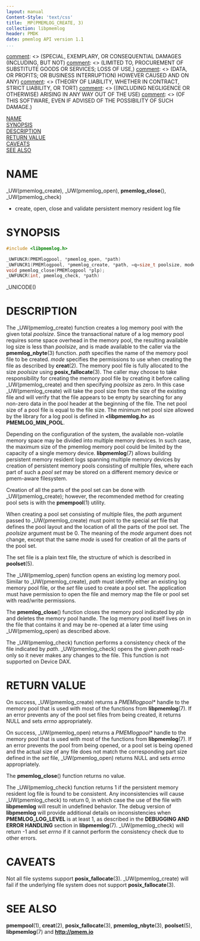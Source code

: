 ```yaml
---
layout: manual
Content-Style: 'text/css'
title: _MP(PMEMLOG_CREATE, 3)
collection: libpmemlog
header: PMDK
date: pmemlog API version 1.1
...
```


[comment]: <> (Copyright 2017, Intel Corporation)

[comment]: <> (Redistribution and use in source and binary forms, with or without)
[comment]: <> (modification, are permitted provided that the following conditions)
[comment]: <> (are met:)
[comment]: <> (    * Redistributions of source code must retain the above copyright)
[comment]: <> (      notice, this list of conditions and the following disclaimer.)
[comment]: <> (    * Redistributions in binary form must reproduce the above copyright)
[comment]: <> (      notice, this list of conditions and the following disclaimer in)
[comment]: <> (      the documentation and/or other materials provided with the)
[comment]: <> (      distribution.)
[comment]: <> (    * Neither the name of the copyright holder nor the names of its)
[comment]: <> (      contributors may be used to endorse or promote products derived)
[comment]: <> (      from this software without specific prior written permission.)

[comment]: <> (THIS SOFTWARE IS PROVIDED BY THE COPYRIGHT HOLDERS AND CONTRIBUTORS)
[comment]: <> ("AS IS" AND ANY EXPRESS OR IMPLIED WARRANTIES, INCLUDING, BUT NOT)
[comment]: <> (LIMITED TO, THE IMPLIED WARRANTIES OF MERCHANTABILITY AND FITNESS FOR)
[comment]: <> (A PARTICULAR PURPOSE ARE DISCLAIMED. IN NO EVENT SHALL THE COPYRIGHT)
[comment]: <> (OWNER OR CONTRIBUTORS BE LIABLE FOR ANY DIRECT, INDIRECT, INCIDENTAL,)
[comment]: <> (SPECIAL, EXEMPLARY, OR CONSEQUENTIAL DAMAGES (INCLUDING, BUT NOT)
[comment]: <> (LIMITED TO, PROCUREMENT OF SUBSTITUTE GOODS OR SERVICES; LOSS OF USE,)
[comment]: <> (DATA, OR PROFITS; OR BUSINESS INTERRUPTION) HOWEVER CAUSED AND ON ANY)
[comment]: <> (THEORY OF LIABILITY, WHETHER IN CONTRACT, STRICT LIABILITY, OR TORT)
[comment]: <> ((INCLUDING NEGLIGENCE OR OTHERWISE) ARISING IN ANY WAY OUT OF THE USE)
[comment]: <> (OF THIS SOFTWARE, EVEN IF ADVISED OF THE POSSIBILITY OF SUCH DAMAGE.)

[comment]: <> (pmemlog_create.3 -- man page for libpmemlog create, open, close and  validate)

[NAME](#name)<br />
[SYNOPSIS](#synopsis)<br />
[DESCRIPTION](#description)<br />
[RETURN VALUE](#return-value)<br />
[CAVEATS](#caveats)<br />
[SEE ALSO](#see-also)<br />


# NAME #

_UW(pmemlog_create), _UW(pmemlog_open),
**pmemlog_close**(), _UW(pmemlog_check)
- create, open, close and validate persistent memory resident log file


# SYNOPSIS #

```c
#include <libpmemlog.h>

_UWFUNCR(PMEMlogpool, *pmemlog_open, *path)
_UWFUNCR1(PMEMlogpool, *pmemlog_create, *path, =q=size_t poolsize, mode_t mode=e=)
void pmemlog_close(PMEMlogpool *plp);
_UWFUNCR(int, pmemlog_check, *path)
```

_UNICODE()


# DESCRIPTION #

The _UW(pmemlog_create) function creates a log memory pool with the given
total *poolsize*. Since the transactional nature of a log memory pool requires
some space overhead in the memory pool, the resulting available log size is
less than *poolsize*, and is made available to the caller via the
**pmemlog_nbyte**(3) function. *path* specifies the name of the memory pool
file to be created. *mode* specifies the permissions to use when creating the
file as described by **creat**(2). The memory pool file is fully allocated
to the size *poolsize* using **posix_fallocate**(3).
The caller may choose to take responsibility for creating the memory pool file
by creating it before calling _UW(pmemlog_create) and then specifying
*poolsize* as zero. In this case _UW(pmemlog_create) will take the pool size
from the size of the existing file and will verify that the file appears to be
empty by searching for any non-zero data in the pool header at the beginning of
the file. The net pool size of a pool file is equal to the file size.
The minimum net pool size allowed by the library for a log pool
is defined in **\<libpmemlog.h\>** as **PMEMLOG_MIN_POOL**.

Depending on the configuration of the system, the available non-volatile
memory space may be divided into multiple memory devices.
In such case, the maximum size of the pmemlog memory pool
could be limited by the capacity of a single memory device.
**libpmemlog**(7) allows building persistent memory
resident logs spanning multiple memory devices by creation of
persistent memory pools consisting of multiple files, where each part of
such a *pool set* may be stored on a different memory device
or pmem-aware filesystem.

Creation of all the parts of the pool set can be done with _UW(pmemlog_create);
however, the recommended method for creating pool sets is with the
**pmempool**(1) utility.

When creating a pool set consisting of multiple files, the *path* argument
passed to _UW(pmemlog_create) must point to the special *set* file that defines
the pool layout and the location of all the parts of the pool set. The
*poolsize* argument must be 0. The meaning of the *mode* argument
does not change, except that the same *mode* is used for creation of all the
parts of the pool set.

The set file is a plain text file, the structure of which is described in
**poolset**(5).

The _UW(pmemlog_open) function opens an existing log memory pool.
Similar to _UW(pmemlog_create), *path* must identify either an existing
log memory pool file, or the *set* file used to create a pool set.
The application must have permission to open the file and memory map the
file or pool set with read/write permissions.

The **pmemlog_close**() function closes the memory pool indicated by *plp*
and deletes the memory pool handle. The log memory pool itself lives on in
the file that contains it and may be re-opened at a later time using
_UW(pmemlog_open) as described above.

The _UW(pmemlog_check) function performs a consistency check of the file
indicated by *path*. _UW(pmemlog_check) opens the given *path* read-only so
it never makes any changes to the file. This function is not supported on
Device DAX.


# RETURN VALUE #

On success, _UW(pmemlog_create) returns a *PMEMlogpool\** handle to the
memory pool that is used with most of the functions from **libpmemlog**(7).
If an error prevents any of the pool set files from being
created, it returns NULL and sets *errno* appropriately.

On success, _UW(pmemlog_open) returns a *PMEMlogpool\** handle to the
memory pool that is used with most of the functions from **libpmemlog**(7).
If an error prevents the pool from being opened, or a pool set is being
opened and the actual size of any file does not match the corresponding part
size defined in the *set* file, _UW(pmemlog_open) returns NULL and sets
*errno* appropriately.

The **pmemlog_close**() function returns no value.

The _UW(pmemlog_check) function returns 1 if the persistent memory
resident log file is found to be consistent.
Any inconsistencies will cause _UW(pmemlog_check) to return 0,
in which case the use of the file with **libpmemlog** will result
in undefined behavior. The debug version of **libpmemlog** will provide
additional details on inconsistencies when **PMEMLOG_LOG_LEVEL** is at least 1,
as described in the **DEBUGGING AND ERROR HANDLING** section in
**libpmemlog**(7). _UW(pmemlog_check) will return -1 and set *errno* if it
cannot perform the consistency check due to other errors.


# CAVEATS #

Not all file systems support **posix_fallocate**(3). _UW(pmemlog_create) will
fail if the underlying file system does not support **posix_fallocate**(3).


# SEE ALSO #

**pmempool**(1), **creat**(2), **posix_fallocate**(3),
**pmemlog_nbyte**(3), **poolset**(5), **libpmemlog**(7)
and **<http://pmem.io>**
